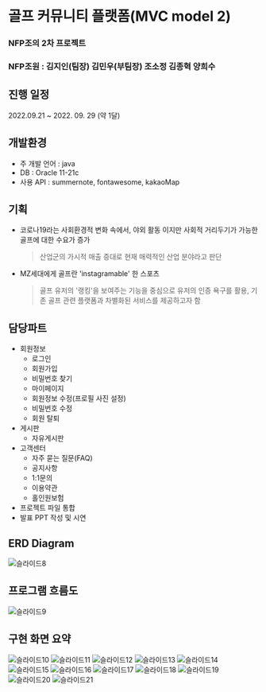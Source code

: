 # 골프 커뮤니티 플랫폼(MVC model 2)
### NFP조의 2차 프로젝트
### NFP조원 : 김지인(팀장) 김민우(부팀장) 조소정 김종혁 양희수

## 진행 일정 
2022.09.21 ~ 2022. 09. 29 (약 1달)

## 개발환경 
- 주 개발 언어 : java
- DB : Oracle 11-21c
- 사용 API : summernote, fontawesome, kakaoMap

## 기획 
- 코로나19라는 사회환경적 변화 속에서, 야외 활동 이지만 사회적 거리두기가 가능한 골프에 대한 수요가 증가 
  > 산업군의 가시적 매출 증대로 현재 매력적인 산업 분야라고 판단
- MZ세대에게 골프란 'instagramable' 한 스포츠
  > 골프 유저의 '랭킹'을 보여주는 기능을 중심으로 유저의 인증 욕구를 활용, 기존 골프 관련 플랫폼과 차별화된 서비스를 제공하고자 함

## 담당파트 
- 회원정보 
  - 로그인
  - 회원가입
  - 비밀번호 찾기
  - 마이페이지
  - 회원정보 수정(프로필 사진 설정)
  - 비밀번호 수정
  - 회원 탈퇴 
- 게시판 
  - 자유게시판
- 고객센터 
  - 자주 묻는 질문(FAQ)
  - 공지사항
  - 1:1문의 
  - 이용약관 
  - 홀인원보험
- 프로젝트 파일 통합
- 발표 PPT 작성 및 시연 

## ERD Diagram
![슬라이드8](https://user-images.githubusercontent.com/107861610/194709039-3d92259f-1208-4e66-b783-47580cca1bda.JPG)

## 프로그램 흐름도
![슬라이드9](https://user-images.githubusercontent.com/107861610/194709038-dd62d620-02fc-4d63-9694-8f2b3bc6b5e0.JPG)

## 구현 화면 요약
![슬라이드10](https://user-images.githubusercontent.com/107861610/194709058-9e3e7ad0-0ab7-4fa1-9b00-74ceff81ef18.JPG)
![슬라이드11](https://user-images.githubusercontent.com/107861610/194709059-58dc5254-5af7-4a4a-b9d0-9ff1caf3b4a5.JPG)
![슬라이드12](https://user-images.githubusercontent.com/107861610/194709060-f8f7d368-d18f-4e25-b080-048d901c204b.JPG)
![슬라이드13](https://user-images.githubusercontent.com/107861610/194709062-71bc61db-70be-41e0-82ed-ee9805789687.JPG)
![슬라이드14](https://user-images.githubusercontent.com/107861610/194709063-b95bc9dd-7c64-4162-b356-27bff20d1685.JPG)
![슬라이드15](https://user-images.githubusercontent.com/107861610/194709065-6b75e48e-8381-4edf-a34b-5f2cb72ab8fc.JPG)
![슬라이드16](https://user-images.githubusercontent.com/107861610/194709067-74144eff-ce47-440c-92b1-12afd258c896.JPG)
![슬라이드17](https://user-images.githubusercontent.com/107861610/194709068-ceacbcae-386d-4d28-a17d-82cf657a0049.JPG)
![슬라이드18](https://user-images.githubusercontent.com/107861610/194709054-e0fc0a27-9564-4161-8529-70ad0dd8c138.JPG)
![슬라이드19](https://user-images.githubusercontent.com/107861610/194709056-e5b6c6db-c782-41b4-a849-e748433580b5.JPG)
![슬라이드20](https://user-images.githubusercontent.com/107861610/194709057-2336b647-ff4e-4c3c-9196-ed546f96c970.JPG)
![슬라이드21](https://user-images.githubusercontent.com/107861610/194709069-1994bebc-098e-4d50-934e-4a6e3731d74b.JPG)

